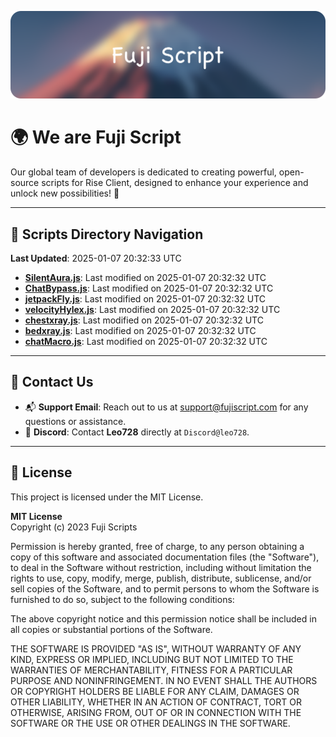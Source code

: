 ![Banner](.github/b.webp)

# 🌍 **We are Fuji Script**

Our global team of developers is dedicated to creating powerful, open-source scripts for Rise Client, designed to enhance your experience and unlock new possibilities! 🌟

---
<!-- SCRIPTS_NAVIGATION_START -->
## 📂 **Scripts Directory Navigation**

**Last Updated**: 2025-01-07 20:32:33 UTC

- **[SilentAura.js](scripts/SilentAura.js)**: Last modified on 2025-01-07 20:32:32 UTC
- **[ChatBypass.js](scripts/ChatBypass.js)**: Last modified on 2025-01-07 20:32:32 UTC
- **[jetpackFly.js](scripts/jetpackFly.js)**: Last modified on 2025-01-07 20:32:32 UTC
- **[velocityHylex.js](scripts/velocityHylex.js)**: Last modified on 2025-01-07 20:32:32 UTC
- **[chestxray.js](scripts/chestxray.js)**: Last modified on 2025-01-07 20:32:32 UTC
- **[bedxray.js](scripts/bedxray.js)**: Last modified on 2025-01-07 20:32:32 UTC
- **[chatMacro.js](scripts/chatMacro.js)**: Last modified on 2025-01-07 20:32:32 UTC

<!-- SCRIPTS_NAVIGATION_END -->

---

## 💬 **Contact Us**  
- 📬 **Support Email**: Reach out to us at [support@fujiscript.com](mailto:support@fujiscript.com) for any questions or assistance.  
- 💬 **Discord**: Contact **Leo728** directly at `Discord@leo728`.

---

## 📜 **License**

This project is licensed under the MIT License.  

**MIT License**  
Copyright (c) 2023 Fuji Scripts  

Permission is hereby granted, free of charge, to any person obtaining a copy of this software and associated documentation files (the "Software"), to deal in the Software without restriction, including without limitation the rights to use, copy, modify, merge, publish, distribute, sublicense, and/or sell copies of the Software, and to permit persons to whom the Software is furnished to do so, subject to the following conditions:  

The above copyright notice and this permission notice shall be included in all copies or substantial portions of the Software.  

THE SOFTWARE IS PROVIDED "AS IS", WITHOUT WARRANTY OF ANY KIND, EXPRESS OR IMPLIED, INCLUDING BUT NOT LIMITED TO THE WARRANTIES OF MERCHANTABILITY, FITNESS FOR A PARTICULAR PURPOSE AND NONINFRINGEMENT. IN NO EVENT SHALL THE AUTHORS OR COPYRIGHT HOLDERS BE LIABLE FOR ANY CLAIM, DAMAGES OR OTHER LIABILITY, WHETHER IN AN ACTION OF CONTRACT, TORT OR OTHERWISE, ARISING FROM, OUT OF OR IN CONNECTION WITH THE SOFTWARE OR THE USE OR OTHER DEALINGS IN THE SOFTWARE.  
